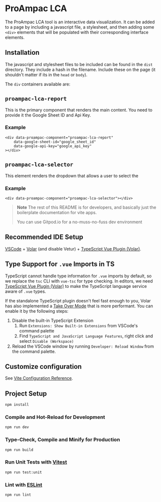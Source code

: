 # ProAmpac LCA

The ProAmpac LCA tool is an interactive data visualization. It can be added to a page by including a javascript file, a stylesheet, and then adding some `<div>` elements that will be populated with their corresponding interface elements.

## Installation

The javascript and stylesheet files to be included can be found in the `dist` directory. They include a hash in the filename. Include these on the page (it shouldn't matter if its in the `head` or `body`).

The `div` containers available are:

## `proampac-lca-report` 

This is the primary component that renders the main content. You need to provide it the Google Sheet ID and Api Key.

### Example

```
<div data-proampac-component="proampac-lca-report"
    data-google-sheet-id="google_sheet_id"
    data-google-api-key="google_api_key"
></div>
```

## `proampac-lca-selector`

This element renders the dropdown that allows a user to select the 

### Example
```
<div data-proampac-component="proampac-lca-selector"></div>
``` 

> **Note**
> The rest of this README is for developers, and basically just the
> boilerplate documentation for vite apps.
>
> You can use Gitpod.io for a no-muss-no-fuss dev environment

## Recommended IDE Setup

[VSCode](https://code.visualstudio.com/) + [Volar](https://marketplace.visualstudio.com/items?itemName=Vue.volar) (and disable Vetur) + [TypeScript Vue Plugin (Volar)](https://marketplace.visualstudio.com/items?itemName=Vue.vscode-typescript-vue-plugin).

## Type Support for `.vue` Imports in TS

TypeScript cannot handle type information for `.vue` imports by default, so we replace the `tsc` CLI with `vue-tsc` for type checking. In editors, we need [TypeScript Vue Plugin (Volar)](https://marketplace.visualstudio.com/items?itemName=Vue.vscode-typescript-vue-plugin) to make the TypeScript language service aware of `.vue` types.

If the standalone TypeScript plugin doesn't feel fast enough to you, Volar has also implemented a [Take Over Mode](https://github.com/johnsoncodehk/volar/discussions/471#discussioncomment-1361669) that is more performant. You can enable it by the following steps:

1. Disable the built-in TypeScript Extension
    1) Run `Extensions: Show Built-in Extensions` from VSCode's command palette
    2) Find `TypeScript and JavaScript Language Features`, right click and select `Disable (Workspace)`
2. Reload the VSCode window by running `Developer: Reload Window` from the command palette.

## Customize configuration

See [Vite Configuration Reference](https://vitejs.dev/config/).

## Project Setup

```sh
npm install
```

### Compile and Hot-Reload for Development

```sh
npm run dev
```

### Type-Check, Compile and Minify for Production

```sh
npm run build
```

### Run Unit Tests with [Vitest](https://vitest.dev/)

```sh
npm run test:unit
```

### Lint with [ESLint](https://eslint.org/)

```sh
npm run lint
```
